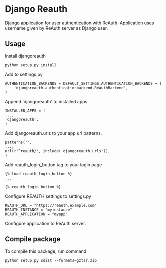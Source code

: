 Django Reauth
======


Django application for user authentication with ReAuth.
Application uses username given by ReAuth server as Django user. 

Usage
-----

Install djangoreauth

    python setup.py install

Add to settings.py

    AUTHENTICATION_BACKENDS = DEFAULT_SETTINGS.AUTHENTICATION_BACKENDS + (
        'djangoreauth.authenticationbackend.ReAuthBackend',
    )

Append 'djangoreauth' to installed apps

    INSTALLED_APPS = (
    ...,
    'djangoreauth',
    )

Add djangoreauth.urls to your app url patterns.

    patterns('',
    ...,
    url(r'^reauth/', include('djangoreauth.urls')),
    )

Add reauth_login_button tag to your login page

    {% load reauth_login_button %}
    ...

    {% reauth_login_button %}

Configure REAUTH settings to settings.py

    REAUTH_URL = "https://reauth.example.com"
    REAUTH_INSTANCE = "myinstance"
    REAUTH_APPLICATION = "myapp"

Configure application to ReAuth server.

Compile package
------------

To compile this package, run command

    python setup.py sdist --formats=gztar,zip

